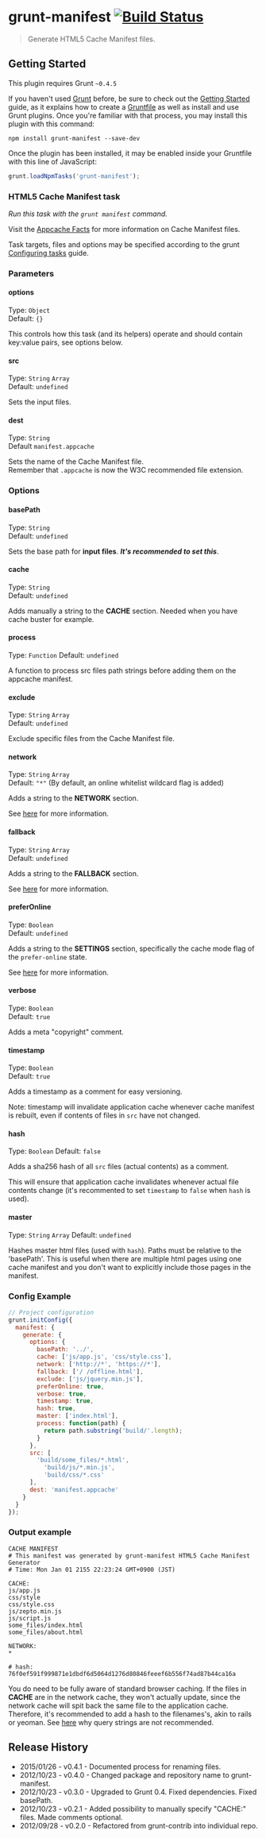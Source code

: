 # grunt-manifest [![Build Status](https://travis-ci.org/gunta/grunt-manifest.png)](http://travis-ci.org/gunta/grunt-manifest)
> Generate HTML5 Cache Manifest files. 


## Getting Started
This plugin requires Grunt `~0.4.5`

If you haven't used [Grunt](http://gruntjs.com/) before, be sure to check out the [Getting Started](http://gruntjs.com/getting-started) guide, as it explains how to create a [Gruntfile](http://gruntjs.com/sample-gruntfile) as well as install and use Grunt plugins. Once you're familiar with that process, you may install this plugin with this command:

```shell
npm install grunt-manifest --save-dev
```

Once the plugin has been installed, it may be enabled inside your Gruntfile with this line of JavaScript:

```js
grunt.loadNpmTasks('grunt-manifest');
```



### HTML5 Cache Manifest task

_Run this task with the `grunt manifest` command._

Visit the [Appcache Facts](http://appcache.offline.technology/) for more information on Cache Manifest files.

Task targets, files and options may be specified according to the grunt [Configuring tasks](http://gruntjs.com/configuring-tasks) guide.



### Parameters

#### options 
Type: `Object`  
Default: `{}`


This controls how this task (and its helpers) operate and should contain key:value pairs, see options below.

#### src
Type: `String` `Array`  
Default: `undefined`   

Sets the input files.

#### dest
Type: `String`	
Default `manifest.appcache`

Sets the name of the Cache Manifest file.	
Remember that `.appcache` is now the W3C recommended file extension. 

### Options

#### basePath
Type: `String`	
Default: `undefined`	

Sets the base path for **input files**. **_It's recommended to set this_**.

#### cache
Type: `String`	
Default: `undefined`	

Adds manually a string to the **CACHE** section. Needed when you have cache buster for example.

#### process
Type: `Function`
Default: `undefined`

A function to process src files path strings before adding them on the appcache
manifest.

#### exclude
Type: `String` `Array`	
Default: `undefined`	

Exclude specific files from the Cache Manifest file.

#### network
Type: `String` `Array`	
Default: `"*"` (By default, an online whitelist wildcard flag is added)		

Adds a string to the **NETWORK** section.

See [here](http://diveintohtml5.info/offline.html#network) for more information.

#### fallback
Type: `String` `Array`	
Default: `undefined`	

Adds a string to the **FALLBACK** section.

See [here](http://diveintohtml5.info/offline.html#fallback) for more information.

#### preferOnline
Type: `Boolean`		
Default: `undefined`

Adds a string to the **SETTINGS** section, specifically the cache mode flag of the ```prefer-online``` state.

See [here](http://www.whatwg.org/specs/web-apps/current-work/multipage/offline.html#concept-appcache-mode-prefer-online) for more information.

#### verbose
Type: `Boolean`		
Default: `true`	

Adds a meta "copyright" comment.

#### timestamp
Type: `Boolean`		
Default: `true`	

Adds a timestamp as a comment for easy versioning.

Note: timestamp will invalidate application cache whenever cache manifest is rebuilt, even if contents of files in `src` have not changed.

#### hash
Type: `Boolean`
Default: `false`

Adds a sha256 hash of all `src` files (actual contents) as a comment.

This will ensure that application cache invalidates whenever actual file contents change (it's recommented to set `timestamp` to `false` when `hash` is used).

#### master
Type: `String` `Array`
Default: `undefined`

Hashes master html files (used with `hash`). Paths must be relative to the 'basePath'. This is useful when there are multiple html pages using one cache manifest and you don't want to explicitly include those pages in the manifest.

### Config Example

```js
// Project configuration
grunt.initConfig({
  manifest: {
    generate: {
      options: {
        basePath: '../',
        cache: ['js/app.js', 'css/style.css'],
        network: ['http://*', 'https://*'],
        fallback: ['/ /offline.html'],
        exclude: ['js/jquery.min.js'],
        preferOnline: true,
        verbose: true,
        timestamp: true,
        hash: true,
        master: ['index.html'],
        process: function(path) {
          return path.substring('build/'.length);
        }
      },
      src: [
      	'build/some_files/*.html',
    	  'build/js/*.min.js',
    	  'build/css/*.css'
      ],
      dest: 'manifest.appcache'
    }
  }
});
```

### Output example

```
CACHE MANIFEST
# This manifest was generated by grunt-manifest HTML5 Cache Manifest Generator
# Time: Mon Jan 01 2155 22:23:24 GMT+0900 (JST)

CACHE:
js/app.js
css/style
css/style.css
js/zepto.min.js
js/script.js
some_files/index.html
some_files/about.html

NETWORK:
*

# hash: 76f0ef591f999871e1dbdf6d5064d1276d80846feeef6b556f74ad87b44ca16a
```

You do need to be fully aware of standard browser caching.
If the files in **CACHE** are in the network cache, they won't actually update,
since the network cache will spit back the same file to the application cache.
Therefore, it's recommended to add a hash to the filenames's, akin to rails or yeoman. See [here](http://www.stevesouders.com/blog/2008/08/23/revving-filenames-dont-use-querystring/) why query strings are not recommended.



## Release History

* 2015/01/26 - v0.4.1 - Documented process for renaming files.
* 2012/10/23 - v0.4.0 - Changed package and repository name to grunt-manifest.
* 2012/10/23 - v0.3.0 - Upgraded to Grunt 0.4. Fixed dependencies. Fixed basePath.    
* 2012/10/23 - v0.2.1 - Added possibility to manually specify "CACHE:" files. Made comments optional.
* 2012/09/28 - v0.2.0 - Refactored from grunt-contrib into individual repo.


